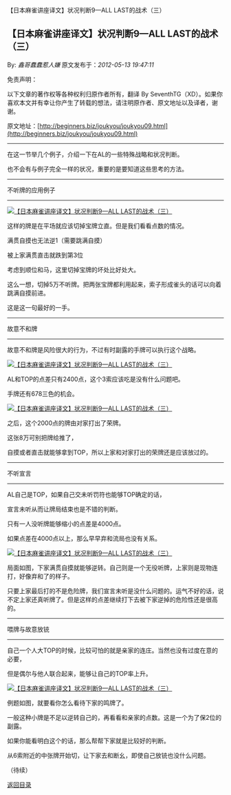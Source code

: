 【日本麻雀讲座译文】状况判断9—ALL LAST的战术（三）
## 【日本麻雀讲座译文】状况判断9—ALL LAST的战术（三）

By: *鑫哥蠢蠢惹人嫌* 原文发布于：*2012-05-13 19:47:11*

免责声明：

以下文章的著作权等各种权利归原作者所有，翻译 By
SeventhTG（XD）。如果你喜欢本文并有幸让你产生了转载的想法，请注明原作者、原文地址以及译者，谢谢。

原文地址：[http://beginners.biz/joukyou/joukyou09.html](http://beginners.biz/joukyou/joukyou09.html)

------------------------------------------------------------------------------------

在这一节举几个例子，介绍一下在AL的一些特殊战略和状况判断。

也不会有与例子完全一样的状况，重要的是要知道这些思考的方法。

------------------------------------------------------------------------------------

不听牌的应用例子

------------------------------------------------------------------------------------

[![【日本麻雀讲座译文】状况判断9&mdash;ALL&nbsp;<wbr>LAST的战术（三）](http://s4.sinaimg.cn/middle/7f78b76fhbfe99cbbeb33&amp;690)](http://photo.blog.sina.com.cn/showpic.html#blogid=7f78b76f01014t6i&url=http://s4.sinaimg.cn/orignal/7f78b76fhbfe99cbbeb33)

这样的牌是在平场就应该切掉宝牌立直。但是我们看看点数的情况。

 

满贯自摸也无法逆1（需要跳满自摸）

被上家满贯直击就跌到第3位

 

考虑到顺位和马，这里切掉宝牌的坏处比好处大。

这么一想，切掉5万不听牌。把两张宝牌都利用起来，索子形成雀头的话可以向着跳满自摸前进。

这是这一句最好的一手。

------------------------------------------------------------------------------------

故意不和牌

------------------------------------------------------------------------------------

故意不和牌是风险很大的行为，不过有时副露的手牌可以执行这个战略。

[![【日本麻雀讲座译文】状况判断9&mdash;ALL&nbsp;<wbr>LAST的战术（三）](http://s8.sinaimg.cn/middle/7f78b76fh799760e6a8a7&amp;690)](http://photo.blog.sina.com.cn/showpic.html#blogid=7f78b76f01014t6i&url=http://s8.sinaimg.cn/orignal/7f78b76fh799760e6a8a7)

AL和TOP的点差只有2400点，这个3索应该吃是没有什么问题吧。

手牌还有678三色的机会。

[![【日本麻雀讲座译文】状况判断9&mdash;ALL&nbsp;<wbr>LAST的战术（三）](http://s11.sinaimg.cn/middle/7f78b76fhbfe9cea3a33a&amp;690)](http://photo.blog.sina.com.cn/showpic.html#blogid=7f78b76f01014t6i&url=http://s11.sinaimg.cn/orignal/7f78b76fhbfe9cea3a33a)

之后，这个2000点的牌由对家打出了荣牌。

这张8万可别把牌给推了，

自摸或者直击就能够拿到TOP，所以上家和对家打出的荣牌还是应该放过的。

------------------------------------------------------------------------------------

不听宣言

------------------------------------------------------------------------------------

AL自己是TOP，如果自己交未听罚符也能够TOP确定的话，

宣言未听从而让牌局结束也是不错的判断。

只有一人没听牌能够缩小的点差是4000点。

如果点差在4000点以上，那么早早弃和流局也没有关系。

[![【日本麻雀讲座译文】状况判断9&mdash;ALL&nbsp;<wbr>LAST的战术（三）](http://s16.sinaimg.cn/middle/7f78b76fhbfe9eccc818f&amp;690)](http://photo.blog.sina.com.cn/showpic.html#blogid=7f78b76f01014t6i&url=http://s16.sinaimg.cn/orignal/7f78b76fhbfe9eccc818f)

局面如图，下家满贯自摸就能够逆转。自己则是一个无役听牌，上家则是现物连打，好像弃和了的样子。

只要上家最后打的不是危险牌，我们宣言未听是没什么问题的。运气不好的话，说不定上家还真听牌了。但是这样的点差继续打下去被下家逆掉的危险性还是很高的。 

------------------------------------------------------------------------------------

喂牌与故意放铳

------------------------------------------------------------------------------------

自己一个人大TOP的时候，比较可怕的就是亲家的连庄。当然也没有过度在意的必要，

但是偶尔与他人联合起来，能够让自己的TOP率上升。

[![【日本麻雀讲座译文】状况判断9&mdash;ALL&nbsp;<wbr>LAST的战术（三）](http://s2.sinaimg.cn/middle/7f78b76fhbfea0ea187b1&amp;690)](http://photo.blog.sina.com.cn/showpic.html#blogid=7f78b76f01014t6i&url=http://s2.sinaimg.cn/orignal/7f78b76fhbfea0ea187b1)

例题如图，就要看你怎么看待下家的鸣牌了。

一般这种小牌是不足以逆转自己的，再看看和亲家的点数。这是一个为了保2位的副露。

如果你能看明白这个的话，那么帮帮下家就是比较好的判断。

 

从6索附近的中张牌开始切，让下家去和断幺，即使自己放铳也没什么问题。

 

 

 

（待续）

 

 

[返回目录](index.html)
